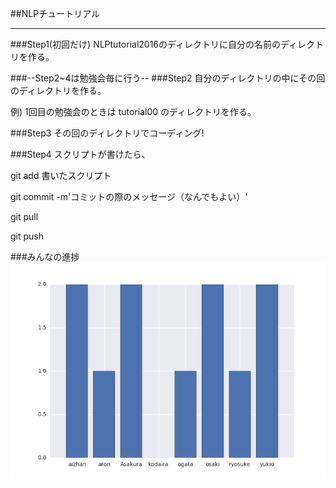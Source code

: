##NLPチュートリアル
***

###Step1(初回だけ)
NLPtutorial2016のディレクトリに自分の名前のディレクトリを作る。

###--Step2~4は勉強会毎に行う--
###Step2
自分のディレクトリの中にその回のディレクトリを作る。

例) 1回目の勉強会のときは tutorial00 のディレクトリを作る。

###Step3
その回のディレクトリでコーディング!

###Step4
スクリプトが書けたら、

git add 書いたスクリプト

git commit -m'コミットの際のメッセージ（なんでもよい）'

git pull

git push

###みんなの進捗
![みんなの進捗](https://github.com/tmu-nlp/NLPtutorial2016/blob/master/figure_1.png)





